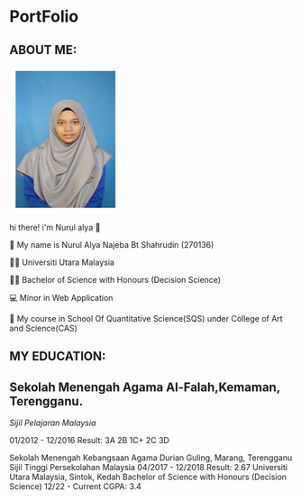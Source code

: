 # PortFolio

## ABOUT ME:

<img src="https://github.com/nuruLalya67/PortFolio/blob/main/photo_2023-02-01_20-24-42.jpg" width="200" height="260"/>

hi there! i'm Nurul alya :wave:

  :woman_with_headscarf: My name is Nurul Alya Najeba Bt Shahrudin (270136)
 
   :woman_student: Universiti Utara Malaysia 
    
   :woman_student: Bachelor of Science with Honours (Decision Science) 
    
   :computer: Minor in Web Application
    
   :office: My course in School Of Quantitative Science(SQS) under College of Art and Science(CAS)

## MY EDUCATION:

 ## Sekolah Menengah Agama Al-Falah,Kemaman, Terengganu. ##
 
*Sijil Pelajaran Malaysia*

01/2012 - 12/2016 Result: 3A 2B 1C+ 2C 3D

Sekolah Menengah Kebangsaan Agama Durian
Guling, Marang, Terengganu
Sijil Tinggi Persekolahan Malaysia
04/2017 - 12/2018 Result: 2.67
Universiti Utara Malaysia, Sintok, Kedah
Bachelor of Science with Honours (Decision
Science)
12/22 - Current CGPA: 3.4
